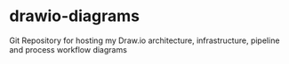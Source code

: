 # drawio-diagrams
Git Repository for hosting my Draw.io architecture, infrastructure, pipeline and process workflow diagrams
